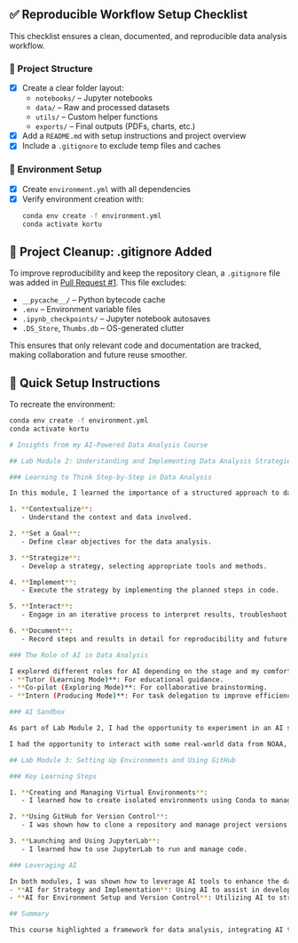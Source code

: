 ## ✅ Reproducible Workflow Setup Checklist

This checklist ensures a clean, documented, and reproducible data analysis workflow.

### 📁 Project Structure
- [x] Create a clear folder layout:
  - `notebooks/` – Jupyter notebooks
  - `data/` – Raw and processed datasets
  - `utils/` – Custom helper functions
  - `exports/` – Final outputs (PDFs, charts, etc.)
- [x] Add a `README.md` with setup instructions and project overview
- [x] Include a `.gitignore` to exclude temp files and caches

### 🧪 Environment Setup
- [x] Create `environment.yml` with all dependencies
- [x] Verify environment creation with:
  ```bash
  conda env create -f environment.yml
  conda activate kortu

## 🧹 Project Cleanup: .gitignore Added

To improve reproducibility and keep the repository clean, a `.gitignore` file was added in [Pull Request #1](https://github.com/Stone11-coder/ai-data-course-env/pull/1). This file excludes:

- `__pycache__/` – Python bytecode cache
- `.env` – Environment variable files
- `.ipynb_checkpoints/` – Jupyter notebook autosaves
- `.DS_Store`, `Thumbs.db` – OS-generated clutter

This ensures that only relevant code and documentation are tracked, making collaboration and future reuse smoother.

## 🔧 Quick Setup Instructions

To recreate the environment:

```bash
conda env create -f environment.yml
conda activate kortu

# Insights from my AI-Powered Data Analysis Course

## Lab Module 2: Understanding and Implementing Data Analysis Strategies

### Learning to Think Step-by-Step in Data Analysis

In this module, I learned the importance of a structured approach to data analysis through six key steps:

1. **Contextualize**:
   - Understand the context and data involved.

2. **Set a Goal**:
   - Define clear objectives for the data analysis.

3. **Strategize**:
   - Develop a strategy, selecting appropriate tools and methods.

4. **Implement**:
   - Execute the strategy by implementing the planned steps in code.

5. **Interact**:
   - Engage in an iterative process to interpret results, troubleshoot, and refine the analysis.

6. **Document**:
   - Record steps and results in detail for reproducibility and future reference.

### The Role of AI in Data Analysis

I explored different roles for AI depending on the stage and my comfort level:
- **Tutor (Learning Mode)**: For educational guidance.
- **Co-pilot (Exploring Mode)**: For collaborative brainstorming.
- **Intern (Producing Mode)**: For task delegation to improve efficiency.

### AI Sandbox

As part of Lab Module 2, I had the opportunity to experiment in an AI sandbox environment. This allowed me to interact with the data using AI-generated code and explore different data analysis techniques.

I had the opportunity to interact with some real-world data from NOAA, Yelp, and Kaggle.

## Lab Module 3: Setting Up Environments and Using GitHub

### Key Learning Steps

1. **Creating and Managing Virtual Environments**:
   - I learned how to create isolated environments using Conda to manage dependencies.

2. **Using GitHub for Version Control**:
   - I was shown how to clone a repository and manage project versions.

3. **Launching and Using JupyterLab**:
   - I learned how to use JupyterLab to run and manage code.

### Leveraging AI

In both modules, I was shown how to leverage AI tools to enhance the data analysis process and improve efficiency. This included:
- **AI for Strategy and Implementation**: Using AI to assist in developing strategies, implementing code, and iterating on analysis.
- **AI for Environment Setup and Version Control**: Utilizing AI to streamline the setup of programming environments and manage version control through GitHub.

## Summary

This course highlighted a framework for data analysis, integrating AI tools to enhance both efficiency and understanding. Through demonstrations and practical examples, various steps in managing and executing data analysis projects were covered, along with leveraging AI to improve these processes.
